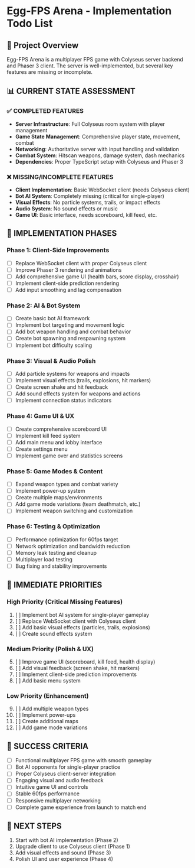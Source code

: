 # Egg-FPS Arena - Implementation Todo List

## 🎯 Project Overview
Egg-FPS Arena is a multiplayer FPS game with Colyseus server backend and Phaser 3 client. The server is well-implemented, but several key features are missing or incomplete.

## 📊 CURRENT STATE ASSESSMENT

### ✅ COMPLETED FEATURES
- **Server Infrastructure**: Full Colyseus room system with player management
- **Game State Management**: Comprehensive player state, movement, combat
- **Networking**: Authoritative server with input handling and validation  
- **Combat System**: Hitscan weapons, damage system, dash mechanics
- **Dependencies**: Proper TypeScript setup with Colyseus and Phaser 3

### ❌ MISSING/INCOMPLETE FEATURES
- **Client Implementation**: Basic WebSocket client (needs Colyseus client)
- **Bot AI System**: Completely missing (critical for single-player)
- **Visual Effects**: No particle systems, trails, or impact effects
- **Audio System**: No sound effects or music
- **Game UI**: Basic interface, needs scoreboard, kill feed, etc.

## 🎯 IMPLEMENTATION PHASES

### Phase 1: Client-Side Improvements
- [ ] Replace WebSocket client with proper Colyseus client
- [ ] Improve Phaser 3 rendering and animations
- [ ] Add comprehensive game UI (health bars, score display, crosshair)
- [ ] Implement client-side prediction rendering
- [ ] Add input smoothing and lag compensation

### Phase 2: AI & Bot System
- [ ] Create basic bot AI framework
- [ ] Implement bot targeting and movement logic
- [ ] Add bot weapon handling and combat behavior
- [ ] Create bot spawning and respawning system
- [ ] Implement bot difficulty scaling

### Phase 3: Visual & Audio Polish
- [ ] Add particle systems for weapons and impacts
- [ ] Implement visual effects (trails, explosions, hit markers)
- [ ] Create screen shake and hit feedback
- [ ] Add sound effects system for weapons and actions
- [ ] Implement connection status indicators

### Phase 4: Game UI & UX
- [ ] Create comprehensive scoreboard UI
- [ ] Implement kill feed system
- [ ] Add main menu and lobby interface
- [ ] Create settings menu
- [ ] Implement game over and statistics screens

### Phase 5: Game Modes & Content
- [ ] Expand weapon types and combat variety
- [ ] Implement power-up system
- [ ] Create multiple maps/environments
- [ ] Add game mode variations (team deathmatch, etc.)
- [ ] Implement weapon switching and customization

### Phase 6: Testing & Optimization
- [ ] Performance optimization for 60fps target
- [ ] Network optimization and bandwidth reduction
- [ ] Memory leak testing and cleanup
- [ ] Multiplayer load testing
- [ ] Bug fixing and stability improvements

## 🔧 IMMEDIATE PRIORITIES

### High Priority (Critical Missing Features)
1. [ ] Implement bot AI system for single-player gameplay
2. [ ] Replace WebSocket client with Colyseus client
3. [ ] Add basic visual effects (particles, trails, explosions)
4. [ ] Create sound effects system

### Medium Priority (Polish & UX)
5. [ ] Improve game UI (scoreboard, kill feed, health display)
6. [ ] Add visual feedback (screen shake, hit markers)
7. [ ] Implement client-side prediction improvements
8. [ ] Add basic menu system

### Low Priority (Enhancement)
9. [ ] Add multiple weapon types
10. [ ] Implement power-ups
11. [ ] Create additional maps
12. [ ] Add game mode variations

## 🎯 SUCCESS CRITERIA
- [ ] Functional multiplayer FPS game with smooth gameplay
- [ ] Bot AI opponents for single-player practice
- [ ] Proper Colyseus client-server integration
- [ ] Engaging visual and audio feedback
- [ ] Intuitive game UI and controls
- [ ] Stable 60fps performance
- [ ] Responsive multiplayer networking
- [ ] Complete game experience from launch to match end

## 🚀 NEXT STEPS
1. Start with bot AI implementation (Phase 2)
2. Upgrade client to use Colyseus client (Phase 1)
3. Add visual effects and sound (Phase 3)
4. Polish UI and user experience (Phase 4)
